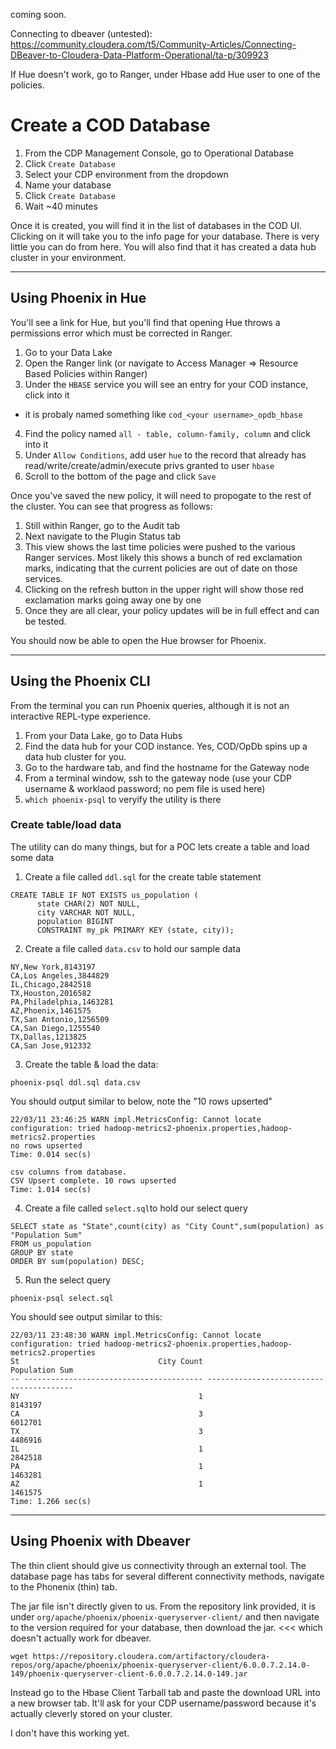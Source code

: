 coming soon.


Connecting to dbeaver (untested):  https://community.cloudera.com/t5/Community-Articles/Connecting-DBeaver-to-Cloudera-Data-Platform-Operational/ta-p/309923

If Hue doesn't work, go to Ranger, under Hbase add Hue user to one of the policies.

# Create a COD Database

1.  From the CDP Management Console, go to Operational Database
2.  Click `Create Database`
3.  Select your CDP environment from the dropdown
4.  Name your database
5.  Click `Create Database`
6.  Wait ~40 minutes


Once it is created, you will find it in the list of databases in the COD UI.  Clicking on it will take you to the info page for your database.  There is very little you can do from here.   You will also find that it has created a data hub cluster in your environment.

---
## Using Phoenix in Hue
You'll see a link for Hue, but you'll find that opening Hue throws a permissions error which must be corrected in Ranger.

1.  Go to your Data Lake
2.  Open the Ranger link (or navigate to Access Manager => Resource Based Policies within Ranger)
3.  Under the `HBASE` service you will see an entry for your COD instance, click into it
  * it is probaly named something like `cod_<your username>_opdb_hbase`
4.  Find the policy named `all - table, column-family, column` and click into it
5.  Under `Allow Conditions`, add user `hue` to the record that already has read/write/create/admin/execute privs granted to user `hbase`
6.  Scroll to the bottom of the page and click `Save`


Once you've saved the new policy, it will need to propogate to the rest of the cluster.   You can see that progress as follows:
1.  Still within Ranger, go to the Audit tab
2.  Next navigate to the Plugin Status tab
3.  This view shows the last time policies were pushed to the various Ranger services.  Most likely this shows a bunch of red exclamation marks, indicating that the current policies are out of date on those services. 
4.  Clicking on the refresh button in the upper right will show those red exclamation marks going away one by one
5.  Once they are all clear, your policy updates will be in full effect and can be tested.

You should now be able to open the Hue browser for Phoenix.

---
## Using the Phoenix CLI
From the terminal you can run Phoenix queries, although it is not an interactive REPL-type experience.

1.  From your Data Lake, go to Data Hubs
2.  Find the data hub for your COD instance.   Yes, COD/OpDb spins up a data hub cluster for you.
3.  Go to the hardware tab, and find the hostname for the Gateway node
4.  From a terminal window, ssh to the gateway node (use your CDP username & worklaod password; no pem file is used here)
5.  `which phoenix-psql` to veryify the utility is there


### Create table/load data
The utility can do many things, but for a POC lets create a table and load some data

1.  Create a file called `ddl.sql` for the create table statement

```
CREATE TABLE IF NOT EXISTS us_population (
      state CHAR(2) NOT NULL,
      city VARCHAR NOT NULL,
      population BIGINT
      CONSTRAINT my_pk PRIMARY KEY (state, city));
```

2.  Create a file called `data.csv` to hold our sample data

```
NY,New York,8143197
CA,Los Angeles,3844829
IL,Chicago,2842518
TX,Houston,2016582
PA,Philadelphia,1463281
AZ,Phoenix,1461575
TX,San Antonio,1256509
CA,San Diego,1255540
TX,Dallas,1213825
CA,San Jose,912332
```

3.  Create the table & load the data:

```
phoenix-psql ddl.sql data.csv
```

You should output similar to below, note the "10 rows upserted" 
```
22/03/11 23:46:25 WARN impl.MetricsConfig: Cannot locate configuration: tried hadoop-metrics2-phoenix.properties,hadoop-metrics2.properties
no rows upserted
Time: 0.014 sec(s)

csv columns from database.
CSV Upsert complete. 10 rows upserted
Time: 1.014 sec(s)
```

4.  Create a file called `select.sql`to hold our select query

```
SELECT state as "State",count(city) as "City Count",sum(population) as "Population Sum"
FROM us_population
GROUP BY state
ORDER BY sum(population) DESC;
```

5.  Run the select query

```
phoenix-psql select.sql
```

You should see output similar to this:

```
22/03/11 23:48:30 WARN impl.MetricsConfig: Cannot locate configuration: tried hadoop-metrics2-phoenix.properties,hadoop-metrics2.properties
St                               City Count                           Population Sum
-- ---------------------------------------- ----------------------------------------
NY                                        1                                  8143197
CA                                        3                                  6012701
TX                                        3                                  4486916
IL                                        1                                  2842518
PA                                        1                                  1463281
AZ                                        1                                  1461575
Time: 1.266 sec(s)
```

---
## Using Phoenix with Dbeaver

The thin client should give us connectivity through an external tool.   The database page has tabs for several different connectivity methods, navigate to the Phonenix (thin) tab.

The jar file isn't directly given to us.   From the repository link provided, it is under `org/apache/phoenix/phoenix-queryserver-client/` and then navigate to the version required for your database, then download the jar.  <<< which doesn't actually work for dbeaver.

```
wget https://repository.cloudera.com/artifactory/cloudera-repos/org/apache/phoenix/phoenix-queryserver-client/6.0.0.7.2.14.0-149/phoenix-queryserver-client-6.0.0.7.2.14.0-149.jar
```

Instead go to the Hbase Client Tarball tab and paste the download URL into a new browser tab.  It'll ask for your CDP username/password because it's actually cleverly stored on your cluster.  

I don't have this working yet.



